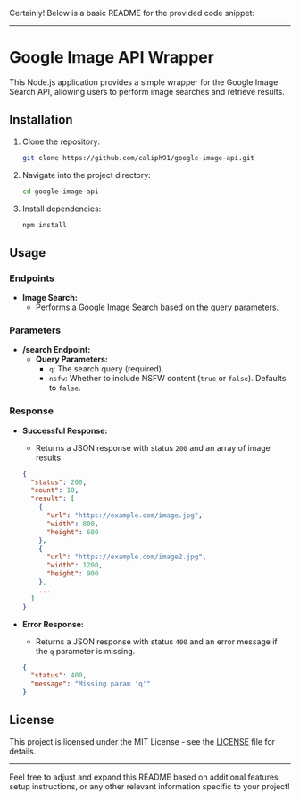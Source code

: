 Certainly! Below is a basic README for the provided code snippet:

---

# Google Image API Wrapper

This Node.js application provides a simple wrapper for the Google Image Search API, allowing users to perform image searches and retrieve results.

## Installation

1. Clone the repository:
   ```bash
   git clone https://github.com/caliph91/google-image-api.git
   ```
2. Navigate into the project directory:
   ```bash
   cd google-image-api
   ```
3. Install dependencies:
   ```bash
   npm install
   ```

## Usage

### Endpoints

- **Image Search:**
  - Performs a Google Image Search based on the query parameters.
### Parameters

- **/search Endpoint:**
  - **Query Parameters:**
    - `q`: The search query (required).
    - `nsfw`: Whether to include NSFW content (`true` or `false`). Defaults to `false`.

### Response

- **Successful Response:**
  - Returns a JSON response with status `200` and an array of image results.
  ```json
  {
    "status": 200,
    "count": 10,
    "result": [
      {
        "url": "https://example.com/image.jpg",
        "width": 800,
        "height": 600
      },
      {
        "url": "https://example.com/image2.jpg",
        "width": 1200,
        "height": 900
      },
      ...
    ]
  }
  ```

- **Error Response:**
  - Returns a JSON response with status `400` and an error message if the `q` parameter is missing.
  ```json
  {
    "status": 400,
    "message": "Missing param 'q'"
  }
  ```

## License

This project is licensed under the MIT License - see the [LICENSE](LICENSE) file for details.

---

Feel free to adjust and expand this README based on additional features, setup instructions, or any other relevant information specific to your project!